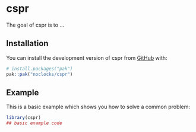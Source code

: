 
# cspr

<!-- badges: start -->
<!-- badges: end -->

The goal of cspr is to ...

## Installation

You can install the development version of cspr from [GitHub](https://github.com/) with:

``` r
# install.packages("pak")
pak::pak("noclocks/cspr")
```

## Example

This is a basic example which shows you how to solve a common problem:

``` r
library(cspr)
## basic example code
```

